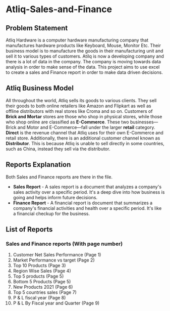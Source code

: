 # Atliq-Sales-and-Finance
## Problem Statement
Atliq Hardware is a computer hardware manufacturing company that manufactures hardware products like Keyboard, Mouse, Monitor Etc. Their business model is to manufacture the goods in their manufacturing unit and sell it to various types of customers. Atilq is now a developing company and there is a lot of data in the company. The company is moving towards data analysis in order to make sense of the data. This project aims to use excel to create a sales and Finance report in order to make data driven decisions. 

## Atliq Business Model
All throughout the world, Atliq sells its goods to various clients. They sell their goods to both online retailers like Amazon and Flipkart as well as offline distributors with real stores like Croma and so on. Customers of **Brick and Mortar** stores are those who shop in physical stores, while those who shop online are classified as **E-Commerce**. These two businesses—Brick and Motor and E-Commerce—fall under the larger **retail** category. **Direct** is the revenue channel that Atliq uses for their own E-Commerce and retail store. Additionally, there is an additional customer channel known as **Distributor**. This is because Atliq is unable to sell directly in some countries, such as China, instead they sell via the distributor. 

## Reports Explanation
Both Sales and Finance reports are there in the file. 
+ **Sales Report** - A sales report is a document that analyzes a company's sales activity over a specific period. It's a deep dive into how business is going and helps inform future decisions.
+ **Finance Report** - A financial report is document that summarizes a company's financial activities and health over a specific period. It's like a financial checkup for the business. 

## List of Reports
### Sales and Finance reports (With page number)
1. Customer Net Sales Performance (Page 1)
2. Market Performance vs target (Page 2)
3. Top 10 Products (Page 3)
4. Region Wise Sales (Page 4)
5. Top 5 products (Page 5)
6. Bottom 5 Products (Page 5)
7. New Products 2021 (Page 6)
8. Top 5 countries sales (Page 7)
9. P & L fiscal year (Page 8)
10. P & L By Fiscal year and Quarter (Page 9)

